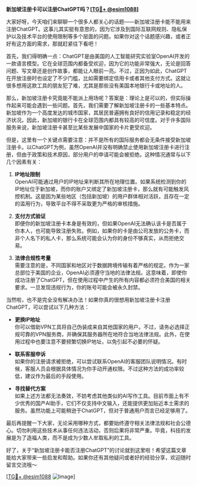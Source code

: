 **新加坡注册卡可以注册ChatGPT吗？[[TG💪+ @esim1088](https://t.me/s/esim1088)]**

大家好呀，今天咱们来聊聊一个很多人都关心的话题——新加坡注册卡能不能用来注册ChatGPT。这事儿其实挺有意思的，因为它涉及到国际互联网规则、隐私保护以及技术平台的使用限制等多个层面的问题。如果你对这个话题感兴趣，或者正好有这方面的需求，那就赶紧往下看吧！

首先，我们得明确一点：ChatGPT是由美国的人工智能研究实验室OpenAI开发的一款语言模型。它在全球范围内都备受欢迎，因为它的功能非常强大，无论是回答问题、写文章还是创作故事，都能让人眼前一亮。不过，正因为如此，ChatGPT在开放注册时也设定了不少门槛，比如需要绑定信用卡或者其他支付方式。这就让很多想用这款工具的朋友犯了难，尤其是那些没有美国本地银行卡或地址的人。

那么，新加坡注册卡究竟能不能派上用场呢？答案是：理论上是可以的，但实际操作起来可能会遇到一些问题。首先，我们需要了解新加坡注册卡的一些基本特点。新加坡作为一个高度发达的城市国家，其居民普遍拥有良好的信用记录和稳定的经济状况。因此，新加坡的银行卡在全球范围内都具有较高的可信度。对于许多国际服务来说，新加坡注册卡甚至比某些发展中国家的卡片更受欢迎。

但是，这里有一个关键点需要注意：并不是所有的国际服务都会无条件接受新加坡注册卡。以ChatGPT为例，虽然OpenAI并没有明确禁止使用新加坡注册卡进行注册，但由于政策和技术原因，部分用户的申请可能会被拒绝。这种情况通常与以下几个因素有关：

1. **IP地址限制**  
   OpenAI可能通过用户的IP地址来判断其所在地理位置。如果系统检测到你的IP地址位于新加坡，而你的账户又绑定了新加坡注册卡，那么就有可能触发风控机制。这是因为某些地区（包括新加坡）的用户群体相对活跃，且存在一定的滥用行为，导致平台不得不采取更为严格的审核措施。

2. **支付方式验证**  
   即便你的新加坡注册卡本身是有效的，但如果OpenAI无法确认该卡是否属于你本人，也可能导致注册失败。例如，如果你的卡是由公司发放的公务卡，而非个人名下的私人卡，那么系统可能会认为你的身份不够真实，从而拒绝交易。

3. **法律合规性考量**  
   需要注意的是，不同国家和地区对于数据跨境传输有着严格的规定。作为一家总部位于美国的企业，OpenAI必须遵守当地的法律法规。这意味着，即使你成功注册了ChatGPT，但在使用过程中产生的所有内容都必须符合美国的相关要求。一旦发现违规行为，你的账号可能会被永久封禁。

当然啦，也不是完全没有解决办法！如果你真的很想用新加坡注册卡注册ChatGPT，可以尝试以下几种方法：

- **更换IP地址**  
  你可以借助VPN工具将自己伪装成来自其他国家的用户。不过，请务必选择正规可靠的VPN服务商，并确保其服务器所在地符合当地法律法规。此外，在使用过程中也要注意不要频繁切换IP地址，以免引起不必要的怀疑。

- **联系客服申诉**  
  如果你的注册请求被拒绝，可以尝试联系OpenAI的客服团队说明情况。有时候，客服人员会根据具体情况为你手动开通权限。不过这种方法的成功率较低，建议作为最后的手段使用。

- **寻找替代方案**  
  如果上述方法都无法奏效，不妨考虑其他类似的AI写作工具。目前市面上有不少优秀的国产AI助手，它们不仅支持中文输入，还能提供更加贴近本土需求的服务。虽然功能上可能稍逊于ChatGPT，但对于普通用户而言已经足够用了。

最后再提醒一下大家，无论采用哪种方式，都要始终遵守相关法律法规和社会公德心。切勿利用这些技术从事任何违法活动，否则后果将非常严重。毕竟，科技的发展是为了造福人类，而不是成为少数人牟取私利的工具。

好了，关于“新加坡注册卡能否注册ChatGPT”的讨论就到这里啦！希望这篇文章能给大家带来一些启发和帮助。如果你还有其他疑问或者好的经验分享，欢迎随时留言交流哦～  

[[TG💪+ @esim1088](https://t.me/s/esim1088) ![Image](https://i.postimg.cc/4NQfJmqS/Snipaste-2025-05-13-00-14-12.png)]